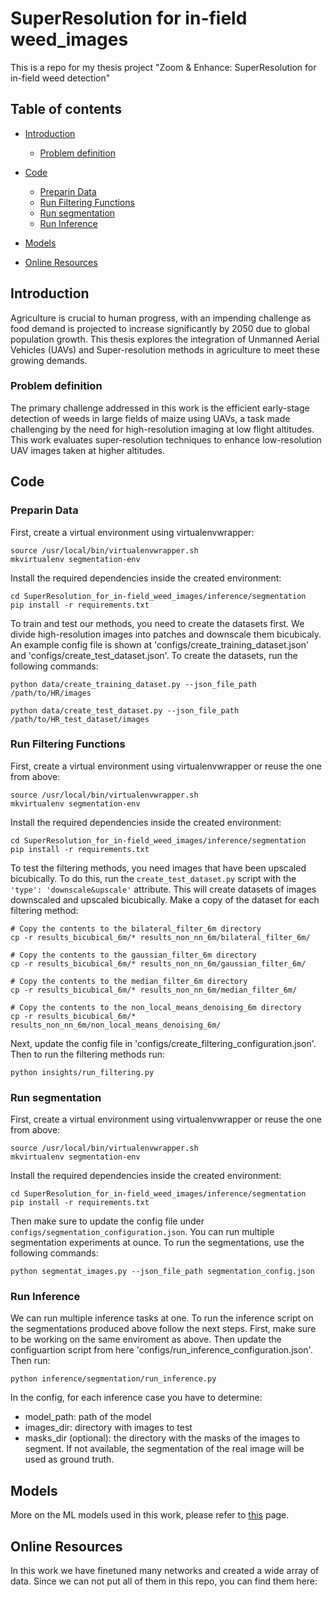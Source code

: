 # SuperResolution for in-field weed_images

This is a repo for my thesis project "Zoom & Enhance: SuperResolution for in-field weed detection"

## Table of contents

- [Introduction](#problem-introduction)
    - [Problem definition](#problem-definition)

- [Code](#code)
    - [Preparin Data](#prepare_data)
    - [Run Filtering Functions](#run-filtering-functions)
    - [Run segmentation](#run-segmentation)
    - [Run Inference](#run-inference)
- [Models](#models)
- [Online Resources](#online-resources)

## Introduction

Agriculture is crucial to human progress, with an impending challenge as food demand is projected to increase significantly by 2050 due to global population growth. This thesis explores the integration of Unmanned Aerial Vehicles (UAVs) and Super-resolution methods in agriculture to meet these growing demands.

### Problem definition

The primary challenge addressed in this work is the efficient early-stage detection of weeds in large fields of maize using UAVs, a task made challenging by the need for high-resolution imaging at low flight altitudes. This work evaluates super-resolution techniques to enhance low-resolution UAV images taken at higher altitudes.

## Code

### Preparin Data
First, create a virtual environment using virtualenvwrapper:

```shell
source /usr/local/bin/virtualenvwrapper.sh
mkvirtualenv segmentation-env
```

Install the required dependencies inside the created environment:

```shell
cd SuperResolution_for_in-field_weed_images/inference/segmentation
pip install -r requirements.txt
```

To train and test our methods, you need to create the datasets first. We divide high-resolution images into patches and downscale them bicubicaly. An example config file is shown at 'configs/create_training_dataset.json' and 'configs/create_test_dataset.json'. To create the datasets, run the following commands:

```shell
python data/create_training_dataset.py --json_file_path /path/to/HR/images
```

```shell
python data/create_test_dataset.py --json_file_path /path/to/HR_test_dataset/images
```


### Run Filtering Functions
First, create a virtual environment using virtualenvwrapper or reuse the one from above:

```shell
source /usr/local/bin/virtualenvwrapper.sh
mkvirtualenv segmentation-env
```

Install the required dependencies inside the created environment:

```shell
cd SuperResolution_for_in-field_weed_images/inference/segmentation
pip install -r requirements.txt
```
To test the filtering methods, you need images that have been upscaled bicubically. To do this, run the `create_test_dataset.py` script with the `'type': 'downscale&upscale'` attribute. This will create datasets of images downscaled and upscaled bicubically. Make a copy of the dataset for each filtering method:

```shell
# Copy the contents to the bilateral_filter_6m directory
cp -r results_bicubical_6m/* results_non_nn_6m/bilateral_filter_6m/

# Copy the contents to the gaussian_filter_6m directory
cp -r results_bicubical_6m/* results_non_nn_6m/gaussian_filter_6m/

# Copy the contents to the median_filter_6m directory
cp -r results_bicubical_6m/* results_non_nn_6m/median_filter_6m/

# Copy the contents to the non_local_means_denoising_6m directory
cp -r results_bicubical_6m/* results_non_nn_6m/non_local_means_denoising_6m/
```

Next, update the config file in 'configs/create_filtering_configuration.json'. Then to run the filtering methods run:

```shell
python insights/run_filtering.py
```



### Run segmentation
First, create a virtual environment using virtualenvwrapper or reuse the one from above:

```shell
source /usr/local/bin/virtualenvwrapper.sh
mkvirtualenv segmentation-env
```

Install the required dependencies inside the created environment:

```shell
cd SuperResolution_for_in-field_weed_images/inference/segmentation
pip install -r requirements.txt
```

Then make sure to update the config file under `configs/segmentation_configuration.json`. You can run multiple segmentation experiments at ounce. To run the segmentations, use the following commands:

```shel
python segmentat_images.py --json_file_path segmentation_config.json

```

### Run Inference
We can run multiple inference tasks at one. To run the inference script on the segmentations produced above follow the next steps. 
First, make sure to be working on the same enviroment as above. Then update the configuartion script from here 'configs/run_inference_configuration.json'.
Then run:

```shell
python inference/segmentation/run_inference.py
```

In the config, for each inference case you have to determine:
- model_path: path of the model
- images_dir: directory with images to test
- masks_dir (optional): the directory with the masks of the images to segment. If not available, the segmentation of the real image will be used as ground truth.


## Models
More on the ML models used in this work, please refer to [this](./models/README.md) page.

## Online Resources

In this work we have finetuned many networks and created a wide array of data. Since we can not put all of them in this repo, you can find them here:

